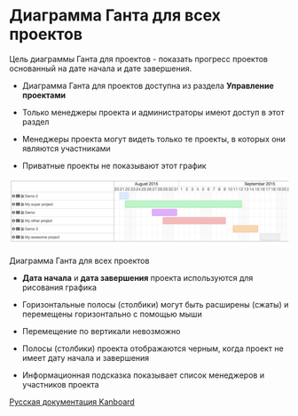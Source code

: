 Диаграмма Ганта для всех проектов
=================================



Цель диаграммы Ганта для проектов - показать прогресс проектов основанный на дате начала и дате завершения.



-   Диаграмма Ганта для проектов доступна из раздела **Управление проектами**



-   Только менеджеры проекта и администраторы имеют доступ в этот раздел



-   Менеджеры проекта могут видеть только те проекты, в которых они являются участниками



-   Приватные проекты не показывают этот график



![Gantt Chart for all projects](../screenshots/gantt-chart-all-projects.png)

Диаграмма Ганта для всех проектов



-   **Дата начала** и **дата завершения** проекта используются для рисования графика



-   Горизонтальные полосы (столбики) могут быть расширены (сжаты) и перемещены горизонтально с помощью мыши



-   Перемещение по вертикали невозможно



-   Полосы (столбики) проекта отображаются черным, когда проект не имеет дату начала и завершения



-   Информационная подсказка показывает список менеджеров и участников проекта



 


 



[Русская документация Kanboard](http://Kanboard.ru/doc/)

